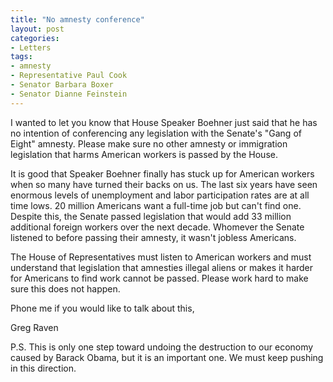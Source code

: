 ```yaml
---
title: "No amnesty conference"
layout: post
categories:
- Letters
tags:
- amnesty
- Representative Paul Cook
- Senator Barbara Boxer
- Senator Dianne Feinstein
---
```


I wanted to let you know that House Speaker Boehner just said that he has no intention of conferencing any legislation with the Senate's "Gang of Eight" amnesty. Please make sure no other amnesty or immigration legislation that harms American workers is passed by the House.

It is good that Speaker Boehner finally has stuck up for American workers when so many have turned their backs on us. The last six years have seen enormous levels of unemployment and labor participation rates are at all time lows. 20 million Americans want a full-time job but can't find one. Despite this, the Senate passed legislation that would add 33 million additional foreign workers over the next decade. Whomever the Senate listened to before passing their amnesty, it wasn't jobless Americans.

The House of Representatives must listen to American workers and must understand that legislation that amnesties illegal aliens or makes it harder for Americans to find work cannot be passed. Please work hard to make sure this does not happen.

Phone me if you would like to talk about this,

Greg Raven

P.S. This is only one step toward undoing the destruction to our economy caused by Barack Obama, but it is an important one. We must keep pushing in this direction.